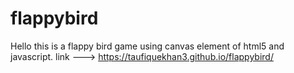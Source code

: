 # flappybird
Hello this is a flappy bird game using canvas element of html5 and javascript.
link ---> https://taufiquekhan3.github.io/flappybird/
